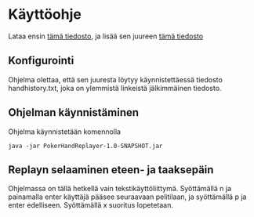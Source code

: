 # Käyttöohje

Lataa ensin [tämä tiedosto](https://github.com/gitblast/ot-harjoitustyo/releases/download/viikko6/PokerHandReplayer-1.0-SNAPSHOT.jar), ja lisää sen juureen [tämä tiedosto](https://github.com/gitblast/ot-harjoitustyo/releases/download/viikko6/handhistory.txt)

## Konfigurointi

Ohjelma olettaa, että sen juuresta löytyy käynnistettäessä tiedosto handhistory.txt, joka on ylemmistä linkeistä jälkimmäinen tiedosto.

## Ohjelman käynnistäminen

Ohjelma käynnistetään komennolla
```
java -jar PokerHandReplayer-1.0-SNAPSHOT.jar
```

## Replayn selaaminen eteen- ja taaksepäin

Ohjelmassa on tällä hetkellä vain tekstikäyttöliittymä. Syöttämällä n ja painamalla enter käyttäjä pääsee seuraavaan pelitilaan, ja syöttämällä p ja enter edelliseen. Syöttämällä x suoritus lopetetaan.
